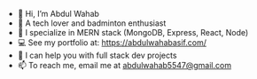- 👋 Hi, I’m Abdul Wahab
- 👀 A tech lover and badminton enthusiast
- 🌱 I specialize in MERN stack (MongoDB, Express, React, Node)
- 💻 See my portfolio at: https://abdulwahabasif.com/
- 💞️ I can help you with full stack dev projects
- 📫 To reach me, email me at abdulwahab5547@gmail.com
